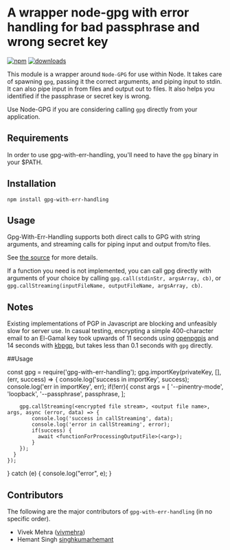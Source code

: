 # A wrapper node-gpg with error handling for bad passphrase and wrong secret key
[![npm][npm-image]][npm-url]
[![downloads][downloads-image]][downloads-url]


[npm-image]: https://img.shields.io/npm/v/gpg.svg?style=flat
[npm-url]: https://www.npmjs.com/package/gpg-with-err-handling

[downloads-image]: https://img.shields.io/npm/dm/gpg.svg?style=flat
[downloads-url]: https://www.npmjs.com/package/gpg-with-err-handling

This module is a wrapper around `Node-GPG` for use within Node. It takes care of spawning `gpg`, passing it
the correct arguments, and piping input to stdin. It can also pipe input in from files and output out to files.
It also helps you identified if the passphrase or secret key is wrong.

Use Node-GPG if you are considering calling `gpg` directly from your application.

## Requirements

In order to use gpg-with-err-handling, you'll need to have the `gpg` binary in your $PATH.

## Installation

    npm install gpg-with-err-handling

## Usage

Gpg-With-Err-Handling supports both direct calls to GPG with string arguments, and streaming calls for piping input and output
from/to files.

See [the source](lib/gpg.js) for more details.

If a function you need is not implemented, you can call gpg directly with arguments of your choice by
calling `gpg.call(stdinStr, argsArray, cb)`, or `gpg.callStreaming(inputFileName, outputFileName, argsArray, cb)`.

## Notes

Existing implementations of PGP in Javascript are blocking and unfeasibly slow for server use.
In casual testing, encrypting a simple 400-character email to an El-Gamal key took upwards of 11 seconds using
[openpgpjs](https://github.com/openpgpjs/openpgpjs) and 14 seconds with [kbpgp](https://github.com/keybase/kbpgp),
but takes less than 0.1 seconds with `gpg` directly.

##Usage

 const gpg = require('gpg-with-err-handling');
 gpg.importKey(privateKey, [], (err, success) => {
      console.log('success in importKey', success);
      console.log('err in importKey', err);
      if(!err){
        const args = [
          '--pinentry-mode',
          'loopback',
          '--passphrase',
          passphrase,
        ];

        gpg.callStreaming(<encrypted file stream>, <output file name>, args, async (error, data) => {
            console.log('success in callStreaming', data);
            console.log('error in callStreaming', error);
            if(success) {
              await <functionForProcessingOutputFile>(<arg>);
            }
        });
      }
    });
  } catch (e) {
    console.log("error", e);
  }
## Contributors

The following are the major contributors of `gpg-with-err-handling` (in no specific order).

  * Vivek Mehra ([vivmehra](http://github.com/vivmehra))
  * Hemant Singh [singhkumarhemant](https://github.com/singhkumarhemant)
